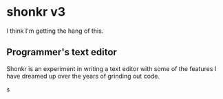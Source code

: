# shonkr v3 

I think I'm getting the hang of this.

## Programmer's text editor

Shonkr is an experiment in writing a text editor with some of the features I have dreamed up over the years of grinding out code.

s
